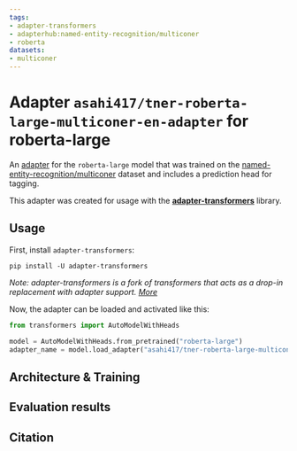 ```yaml
---
tags:
- adapter-transformers
- adapterhub:named-entity-recognition/multiconer
- roberta
datasets:
- multiconer
---
```


# Adapter `asahi417/tner-roberta-large-multiconer-en-adapter` for roberta-large

An [adapter](https://adapterhub.ml) for the `roberta-large` model that was trained on the [named-entity-recognition/multiconer](https://adapterhub.ml/explore/named-entity-recognition/multiconer/) dataset and includes a prediction head for tagging.

This adapter was created for usage with the **[adapter-transformers](https://github.com/Adapter-Hub/adapter-transformers)** library.

## Usage

First, install `adapter-transformers`:

```
pip install -U adapter-transformers
```
_Note: adapter-transformers is a fork of transformers that acts as a drop-in replacement with adapter support. [More](https://docs.adapterhub.ml/installation.html)_

Now, the adapter can be loaded and activated like this:

```python
from transformers import AutoModelWithHeads

model = AutoModelWithHeads.from_pretrained("roberta-large")
adapter_name = model.load_adapter("asahi417/tner-roberta-large-multiconer-en-adapter", source="hf", set_active=True)
```

## Architecture & Training

<!-- Add some description here -->

## Evaluation results

<!-- Add some description here -->

## Citation

<!-- Add some description here -->